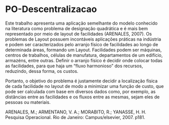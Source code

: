 # PO-Descentralizacao

Este trabalho apresenta uma aplicação semelhante do modelo conhecido na literatura como problema de designação quadrática e é mais bem representado por meio de layout de facilidades (ARENALES, 2007). Os problemas de Layout possuem incontáveis aplicações práticas na indústria e podem ser caracterizados pelo arranjo físico de facilidades ao longo de determinada áreas, formando um Layout. Facilidades podem ser máquinas, centros de trabalhos, células de manufatura, departamentos de um edifício, armazéns, entre outras. Definir o arranjo físico é decidir onde colocar todas as facilidades, para que haja um “fluxo harmonioso” dos recursos, reduzindo, dessa forma, os custos.

Portanto, o objetivo do problema é justamente decidir a localização física de cada facilidade no layout de modo a minimizar uma função de custo, que pode ser calculada com base em diversos dados como, por exemplo, as distâncias entre as facilidades e os fluxos entre as mesmas, sejam eles de pessoas ou materiais.


ARENALES, M.; ARMENTANO, V. A.; MORABITO, R.; YANASSE, H. H. Pesquisa Operacional. Rio de Janeiro: Campus/elsevier, 2007. p181.
